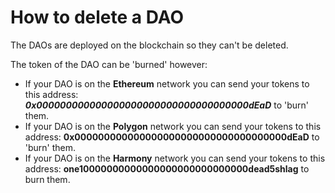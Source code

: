 # How to delete a DAO

The DAOs are deployed on the blockchain so they can't be deleted.&#x20;

The token of the DAO can be 'burned' however:

* If your DAO is on the **Ethereum** network you can send your tokens to this address: _**0x000000000000000000000000000000000000dEaD**_ to 'burn' them.
* If your DAO is on the **Polygon** network you can send your tokens to this address: **0x000000000000000000000000000000000000dEaD** to 'burn' them.
* If your DAO is on the **Harmony** network you can send your tokens to this address: **one10000000000000000000000000000dead5shlag** to burn them.

